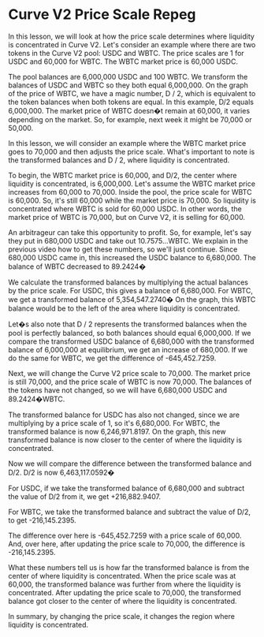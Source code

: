# Curve V2 Price Scale Repeg

In this lesson, we will look at how the price scale determines where liquidity is concentrated in Curve V2. Let's consider an example where there are two tokens in the Curve V2 pool: USDC and WBTC. The price scales are 1 for USDC and 60,000 for WBTC. The WBTC market price is 60,000 USDC.

The pool balances are 6,000,000 USDC and 100 WBTC. We transform the balances of USDC and WBTC so they both equal 6,000,000. On the graph of the price of WBTC, we have a magic number, D / 2, which is equivalent to the token balances when both tokens are equal. In this example, D/2 equals 6,000,000. The market price of WBTC doesn�t remain at 60,000, it varies depending on the market. So, for example, next week it might be 70,000 or 50,000.

In this lesson, we will consider an example where the WBTC market price goes to 70,000 and then adjusts the price scale. What's important to note is the transformed balances and D / 2, where liquidity is concentrated.

To begin, the WBTC market price is 60,000, and D/2, the center where liquidity is concentrated, is 6,000,000. Let's assume the WBTC market price increases from 60,000 to 70,000. Inside the pool, the price scale for WBTC is 60,000. So, it's still 60,000 while the market price is 70,000. So liquidity is concentrated where WBTC is sold for 60,000 USDC. In other words, the market price of WBTC is 70,000, but on Curve V2, it is selling for 60,000.

An arbitrageur can take this opportunity to profit. So, for example, let's say they put in 680,000 USDC and take out 10.7575...WBTC. We explain in the previous video how to get these numbers, so we'll just continue. Since 680,000 USDC came in, this increased the USDC balance to 6,680,000. The balance of WBTC decreased to 89.2424�

We calculate the transformed balances by multiplying the actual balances by the price scale. For USDC, this gives a balance of 6,680,000. For WBTC, we get a transformed balance of  5,354,547.2740� On the graph, this WBTC balance would be to the left of the area where liquidity is concentrated.

Let�s also note that D / 2 represents the transformed balances when the pool is perfectly balanced, so both balances should equal 6,000,000. If we compare the transformed USDC balance of 6,680,000 with the transformed balance of 6,000,000 at equilibrium, we get an increase of 680,000. If we do the same for WBTC, we get the difference of -645,452.7259.

Next, we will change the Curve V2 price scale to 70,000. The market price is still 70,000, and the price scale of WBTC is now 70,000. The balances of the tokens have not changed, so we will have 6,680,000 USDC and 89.2424�WBTC.

The transformed balance for USDC has also not changed, since we are multiplying by a price scale of 1, so it's 6,680,000. For WBTC, the transformed balance is now 6,246,971.8197. On the graph, this new transformed balance is now closer to the center of where the liquidity is concentrated.

Now we will compare the difference between the transformed balance and D/2. D/2 is now 6,463,117.0592�

For USDC, if we take the transformed balance of 6,680,000 and subtract the value of D/2 from it, we get +216,882.9407.

For WBTC, we take the transformed balance and subtract the value of D/2, to get -216,145.2395.

The difference over here is -645,452.7259 with a price scale of 60,000. And, over here, after updating the price scale to 70,000, the difference is -216,145.2395.

What these numbers tell us is how far the transformed balance is from the center of where liquidity is concentrated. When the price scale was at 60,000, the transformed balance was further from where the liquidity is concentrated. After updating the price scale to 70,000, the transformed balance got closer to the center of where the liquidity is concentrated.

In summary, by changing the price scale, it changes the region where liquidity is concentrated.
